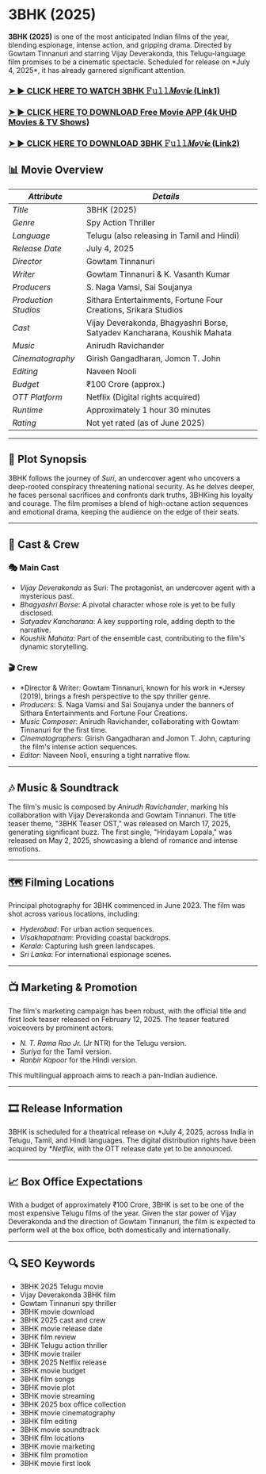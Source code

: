 <h1>3BHK (2025)</h1>

<p><b>3BHK (2025)</b> is one of the most anticipated Indian films of the year, blending espionage, intense action, and gripping drama. Directed by Gowtam Tinnanuri and starring Vijay Deverakonda, this Telugu-language film promises to be a cinematic spectacle. Scheduled for release on *July 4, 2025*, it has already garnered significant attention.</p>

### <a href="https://t.co/fZVFMuAaFN" rel="nofollow">➤ ► CLICK HERE TO WATCH 3BHK 𝙵𝚞𝚕𝚕𝑴𝒐𝚟𝒊𝒆 (Link1)</a>

### <a href="https://t.co/fZVFMuAaFN" rel="nofollow">➤ ► CLICK HERE TO DOWNLOAD Free Movie APP (4k UHD Movies & TV Shows)</a>

### <a href="https://t.co/fZVFMuAaFN" rel="nofollow">➤ ► CLICK HERE TO DOWNLOAD 3BHK 𝙵𝚞𝚕𝚕𝑴𝒐𝚟𝒊𝒆 (Link2)</a>

## 📊 Movie Overview

| *Attribute*          | *Details*                                                              |                                                                                                                                  |
| ---------------------- | ------------------------------------------------------------------------ | -------------------------------------------------------------------------------------------------------------------------------- |
| *Title*              | 3BHK (2025)                                                           |                                                                                                                                  |
| *Genre*              | Spy Action Thriller                                                      |                                                                                                                                  |
| *Language*           | Telugu (also releasing in Tamil and Hindi)                               |                                                                                                                                  |
| *Release Date*       | July 4, 2025                                                             |                                                                                                                                  |
| *Director*           | Gowtam Tinnanuri                                                         |                                                                                                                                  |
| *Writer*             | Gowtam Tinnanuri & K. Vasanth Kumar                                      |                                                                                                                                  |
| *Producers*          | S. Naga Vamsi, Sai Soujanya                                              |                                                                                                                                  |
| *Production Studios* | Sithara Entertainments, Fortune Four Creations, Srikara Studios          |                                                                                                                                  |
| *Cast*               | Vijay Deverakonda, Bhagyashri Borse, Satyadev Kancharana, Koushik Mahata |                                                                                                                                  |
| *Music*              | Anirudh Ravichander                                                      |                                                                                                                                  |
| *Cinematography*     | Girish Gangadharan, Jomon T. John                                        |                                                                                                                                  |
| *Editing*            | Naveen Nooli                                                             |                                                                                                                                  |
| *Budget*             | ₹100 Crore (approx.)                                                     |                                                                                                                                  |
| *OTT Platform*       | Netflix (Digital rights acquired)                                        |                                                                                                                                  |
| *Runtime*            | Approximately 1 hour 30 minutes                                          |                                                                                                                                  |
| *Rating*             | Not yet rated (as of June 2025)                                          |  |

---

## 🎥 Plot Synopsis

3BHK follows the journey of *Suri*, an undercover agent who uncovers a deep-rooted conspiracy threatening national security. As he delves deeper, he faces personal sacrifices and confronts dark truths, 3BHKing his loyalty and courage. The film promises a blend of high-octane action sequences and emotional drama, keeping the audience on the edge of their seats.

---

## 👥 Cast & Crew

### 🎭 Main Cast

* *Vijay Deverakonda* as Suri: The protagonist, an undercover agent with a mysterious past.
* *Bhagyashri Borse*: A pivotal character whose role is yet to be fully disclosed.
* *Satyadev Kancharana*: A key supporting role, adding depth to the narrative.
* *Koushik Mahata*: Part of the ensemble cast, contributing to the film's dynamic storytelling.

### 🎬 Crew

* *Director & Writer: Gowtam Tinnanuri, known for his work in *Jersey (2019), brings a fresh perspective to the spy thriller genre.
* *Producers*: S. Naga Vamsi and Sai Soujanya under the banners of Sithara Entertainments and Fortune Four Creations.
* *Music Composer*: Anirudh Ravichander, collaborating with Gowtam Tinnanuri for the first time.
* *Cinematographers*: Girish Gangadharan and Jomon T. John, capturing the film's intense action sequences.
* *Editor*: Naveen Nooli, ensuring a tight narrative flow.

---

## 🎶 Music & Soundtrack

The film's music is composed by *Anirudh Ravichander*, marking his collaboration with Vijay Deverakonda and Gowtam Tinnanuri. The title teaser theme, "3BHK Teaser OST," was released on March 17, 2025, generating significant buzz. The first single, "Hridayam Lopala," was released on May 2, 2025, showcasing a blend of romance and intense emotions.

---

## 🗺 Filming Locations

Principal photography for 3BHK commenced in June 2023. The film was shot across various locations, including:

* *Hyderabad*: For urban action sequences.
* *Visakhapatnam*: Providing coastal backdrops.
* *Kerala*: Capturing lush green landscapes.
* *Sri Lanka*: For international espionage scenes.

---

## 📺 Marketing & Promotion

The film's marketing campaign has been robust, with the official title and first look teaser released on February 12, 2025. The teaser featured voiceovers by prominent actors:

* *N. T. Rama Rao Jr.* (Jr NTR) for the Telugu version.
* *Suriya* for the Tamil version.
* *Ranbir Kapoor* for the Hindi version.

This multilingual approach aims to reach a pan-Indian audience.

---

## 🎞 Release Information

3BHK is scheduled for a theatrical release on *July 4, 2025, across India in Telugu, Tamil, and Hindi languages. The digital distribution rights have been acquired by **Netflix*, with the OTT release date yet to be announced.

---

## 📈 Box Office Expectations

With a budget of approximately ₹100 Crore, 3BHK is set to be one of the most expensive Telugu films of the year. Given the star power of Vijay Deverakonda and the direction of Gowtam Tinnanuri, the film is expected to perform well at the box office, both domestically and internationally.

---

## 🔍 SEO Keywords

* 3BHK 2025 Telugu movie
* Vijay Deverakonda 3BHK film
* Gowtam Tinnanuri spy thriller
* 3BHK movie download
* 3BHK 2025 cast and crew
* 3BHK movie release date
* 3BHK film review
* 3BHK Telugu action thriller
* 3BHK movie trailer
* 3BHK 2025 Netflix release
* 3BHK movie budget
* 3BHK film songs
* 3BHK movie plot
* 3BHK movie streaming
* 3BHK 2025 box office collection
* 3BHK movie cinematography
* 3BHK film editing
* 3BHK movie soundtrack
* 3BHK film locations
* 3BHK movie marketing
* 3BHK film promotion
* 3BHK movie first look
